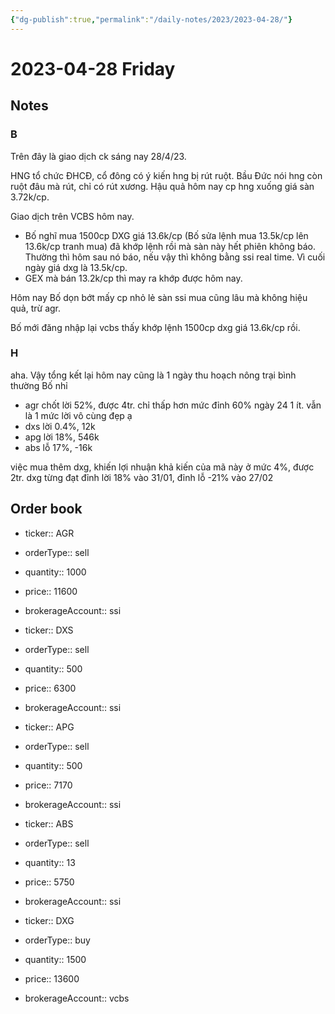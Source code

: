 ```yaml
---
{"dg-publish":true,"permalink":"/daily-notes/2023/2023-04-28/"}
---
```


# 2023-04-28 Friday

## Notes

### B

Trên đây là giao dịch ck sáng nay 28/4/23.

HNG tổ chức ĐHCĐ, cổ đông có ý kiến hng bị rút ruột. Bầu Đức nói hng còn ruột đâu mà rút, chỉ có rút xương. Hậu quả hôm nay cp hng xuống giá sàn 3.72k/cp.

Giao dịch trên VCBS hôm nay.
- Bố nghĩ mua 1500cp DXG giá 13.6k/cp (Bố sửa lệnh mua 13.5k/cp lên 13.6k/cp tranh mua) đã khớp lệnh rồi mà sàn này hết phiên không báo. Thường thì hôm sau nó báo, nếu vậy thì không bằng ssi real time.
Vì cuối ngày giá dxg là 13.5k/cp.
- GEX mà bán 13.2k/cp thì may ra khớp được hôm nay.

Hôm nay Bố dọn bớt mấy cp nhỏ lẻ sàn ssi mua cũng lâu mà không hiệu quả, trừ agr.

Bố mới đăng nhập lại vcbs thấy khớp lệnh 1500cp dxg giá 13.6k/cp rồi.

### H

aha. Vậy tổng kết lại hôm nay cũng là 1 ngày thu hoạch nông trại bình thường Bố nhỉ
- agr chốt lời 52%, được 4tr. chỉ thấp hơn mức đỉnh 60% ngày 24 1 ít. vẫn là 1 mức lời vô cùng đẹp ạ
- dxs lời 0.4%, 12k
- apg lời 18%, 546k
- abs lỗ 17%, -16k

việc mua thêm dxg, khiến lợi nhuận khả kiến của mã này ở mức 4%, được 2tr. dxg từng đạt đỉnh lời 18% vào 31/01, đỉnh lỗ -21% vào 27/02

## Order book

- ticker:: AGR
- orderType:: sell
- quantity:: 1000
- price:: 11600
- brokerageAccount:: ssi

- ticker:: DXS
- orderType:: sell
- quantity:: 500
- price:: 6300
- brokerageAccount:: ssi

- ticker:: APG
- orderType:: sell
- quantity:: 500
- price:: 7170
- brokerageAccount:: ssi

- ticker:: ABS
- orderType:: sell
- quantity:: 13
- price:: 5750
- brokerageAccount:: ssi

- ticker:: DXG
- orderType:: buy
- quantity:: 1500
- price:: 13600
- brokerageAccount:: vcbs